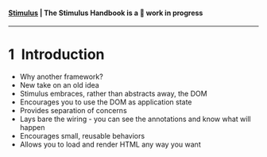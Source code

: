 #### [Stimulus](../README.md) | The Stimulus Handbook is a 🚧 work in progress

---

# 1 Introduction

* Why another framework?
* New take on an old idea
* Stimulus embraces, rather than abstracts away, the DOM
* Encourages you to use the DOM as application state
* Provides separation of concerns
* Lays bare the wiring - you can see the annotations and know what will happen
* Encourages small, reusable behaviors
* Allows you to load and render HTML any way you want
